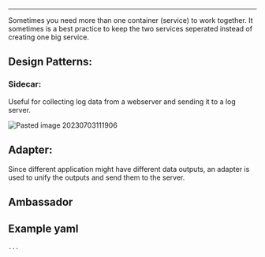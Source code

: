 ****

Sometimes you need more than one container (service) to work together.
It sometimes is a best practice to keep the two services seperated instead of creating one big service.

## Design Patterns:

### Sidecar:

Useful for collecting log data from a webserver and sending it to a log server.

![Pasted image 20230703111906](Pasted%20image%2020230703111906.png)

## Adapter:

Since different application might have different data outputs, an adapter is used to unify the outputs and send them to the server.

## Ambassador

## Example yaml

```
...
```